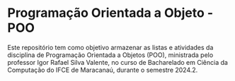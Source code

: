 # Programação Orientada a Objeto - POO
Este repositório tem como objetivo armazenar as listas e atividades da disciplina de Programação Orientada a Objetos (POO), ministrada pelo professor Igor Rafael Silva Valente, no curso de Bacharelado em Ciência da Computação do IFCE de Maracanaú, durante o semestre 2024.2.